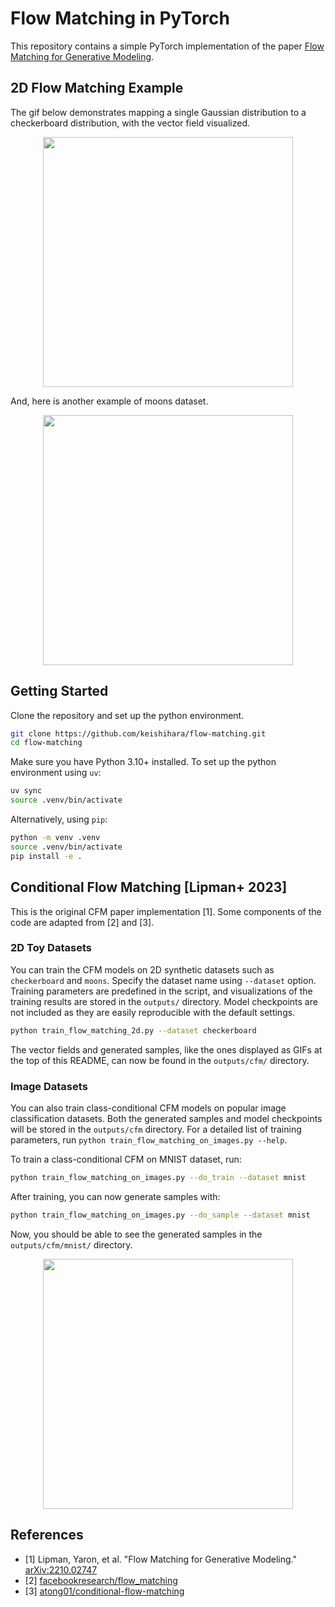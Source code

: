 # Flow Matching in PyTorch

This repository contains a simple PyTorch implementation of the paper [Flow Matching for Generative Modeling](https://arxiv.org/abs/2210.02747).

## 2D Flow Matching Example

The gif below demonstrates mapping a single Gaussian distribution to a checkerboard distribution, with the vector field visualized.

<p align="center">
<img align="middle" src="./outputs/cfm/checkerboard/vector_field_checkerboard.gif" height="400" />
</p>

And, here is another example of moons dataset.

<p align="center">
<img align="middle" src="./outputs/cfm/moons/vector_field_moons.gif" height="400" />
</p>

## Getting Started

Clone the repository and set up the python environment.

```bash
git clone https://github.com/keishihara/flow-matching.git
cd flow-matching
```

Make sure you have Python 3.10+ installed.
To set up the python environment using `uv`:

```bash
uv sync
source .venv/bin/activate
```

Alternatively, using `pip`:

```bash
python -m venv .venv
source .venv/bin/activate
pip install -e .
```

## Conditional Flow Matching [Lipman+ 2023]

This is the original CFM paper implementation [1]. Some components of the code are adapted from [2] and [3].

### 2D Toy Datasets

You can train the CFM models on 2D synthetic datasets such as `checkerboard` and `moons`. Specify the dataset name using `--dataset` option. Training parameters are predefined in the script, and visualizations of the training results are stored in the `outputs/` directory. Model checkpoints are not included as they are easily reproducible with the default settings.

```bash
python train_flow_matching_2d.py --dataset checkerboard
```

The vector fields and generated samples, like the ones displayed as GIFs at the top of this README, can now be found in the `outputs/cfm/` directory.

### Image Datasets

You can also train class-conditional CFM models on popular image classification datasets. Both the generated samples and model checkpoints will be stored in the `outputs/cfm` directory. For a detailed list of training parameters, run `python train_flow_matching_on_images.py --help`.

To train a class-conditional CFM on MNIST dataset, run:

```bash
python train_flow_matching_on_images.py --do_train --dataset mnist
```

After training, you can now generate samples with:

```bash
python train_flow_matching_on_images.py --do_sample --dataset mnist
```

Now, you should be able to see the generated samples in the `outputs/cfm/mnist/` directory.

<p align="center">
<img align="middle" src="./outputs/cfm/mnist/trajectory.gif" height="400" />
</p>

## References

- [1] Lipman, Yaron, et al. "Flow Matching for Generative Modeling." [arXiv:2210.02747](https://arxiv.org/abs/2210.02747)
- [2] [facebookresearch/flow_matching](https://github.com/facebookresearch/flow_matching)
- [3] [atong01/conditional-flow-matching](https://github.com/atong01/conditional-flow-matching)
